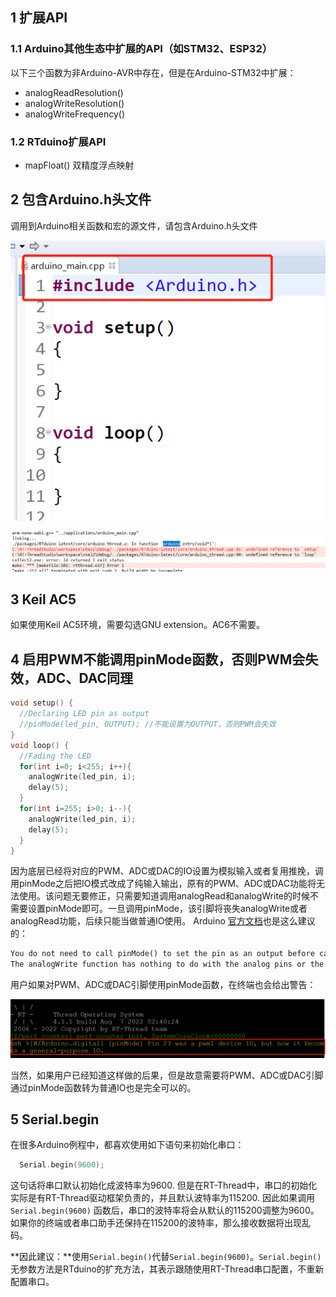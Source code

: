 ## 1 扩展API

### 1.1 Arduino其他生态中扩展的API（如STM32、ESP32）
以下三个函数为非Arduino-AVR中存在，但是在Arduino-STM32中扩展：

- analogReadResolution()
- analogWriteResolution()
- analogWriteFrequency()

### 1.2 RTduino扩展API

- mapFloat() 双精度浮点映射

## 2 包含Arduino.h头文件
调用到Arduino相关函数和宏的源文件，请包含Arduino.h头文件

![includearduino](../figures/arduinoheader1.png)

![cannot_find_setuploop](../figures/arduinoheader2.png)

## 3 Keil AC5
如果使用Keil AC5环境，需要勾选GNU extension。AC6不需要。

## 4 启用PWM不能调用pinMode函数，否则PWM会失效，ADC、DAC同理
```c
void setup() {
  //Declaring LED pin as output
  //pinMode(led_pin, OUTPUT); //不能设置为OUTPUT，否则PWM会失效
}
void loop() {
  //Fading the LED
  for(int i=0; i<255; i++){
    analogWrite(led_pin, i);
    delay(5);
  }
  for(int i=255; i>0; i--){
    analogWrite(led_pin, i);
    delay(5);
  }
}
```

因为底层已经将对应的PWM、ADC或DAC的IO设置为模拟输入或者复用推挽，调用pinMode之后把IO模式改成了纯输入输出，原有的PWM、ADC或DAC功能将无法使用。该问题无要修正，只需要知道调用analogRead和analogWrite的时候不需要设置pinMode即可。一旦调用pinMode，该引脚将丧失analogWrite或者analogRead功能，后续只能当做普通IO使用。
Arduino [官方文档](https://www.arduino.cc/reference/en/language/functions/analog-io/analogwrite/)也是这么建议的：
``` markdown
You do not need to call pinMode() to set the pin as an output before calling analogWrite().
The analogWrite function has nothing to do with the analog pins or the analogRead function.
```

用户如果对PWM、ADC或DAC引脚使用pinMode函数，在终端也会给出警告：

![pwmwarning](../figures/pwmwarning.png)

当然，如果用户已经知道这样做的后果，但是故意需要将PWM、ADC或DAC引脚通过pinMode函数转为普通IO也是完全可以的。

## 5 Serial.begin

在很多Arduino例程中，都喜欢使用如下语句来初始化串口：
```c
  Serial.begin(9600);
```
这句话将串口默认初始化成波特率为9600. 但是在RT-Thread中，串口的初始化实际是有RT-Thread驱动框架负责的，并且默认波特率为115200. 因此如果调用`Serial.begin(9600)` 函数后，串口的波特率将会从默认的115200调整为9600。如果你的终端或者串口助手还保持在115200的波特率，那么接收数据将出现乱码。

**因此建议：**使用`Serial.begin()`代替`Serial.begin(9600)`。`Serial.begin()`无参数方法是RTduino的扩充方法，其表示跟随使用RT-Thread串口配置，不重新配置串口。
